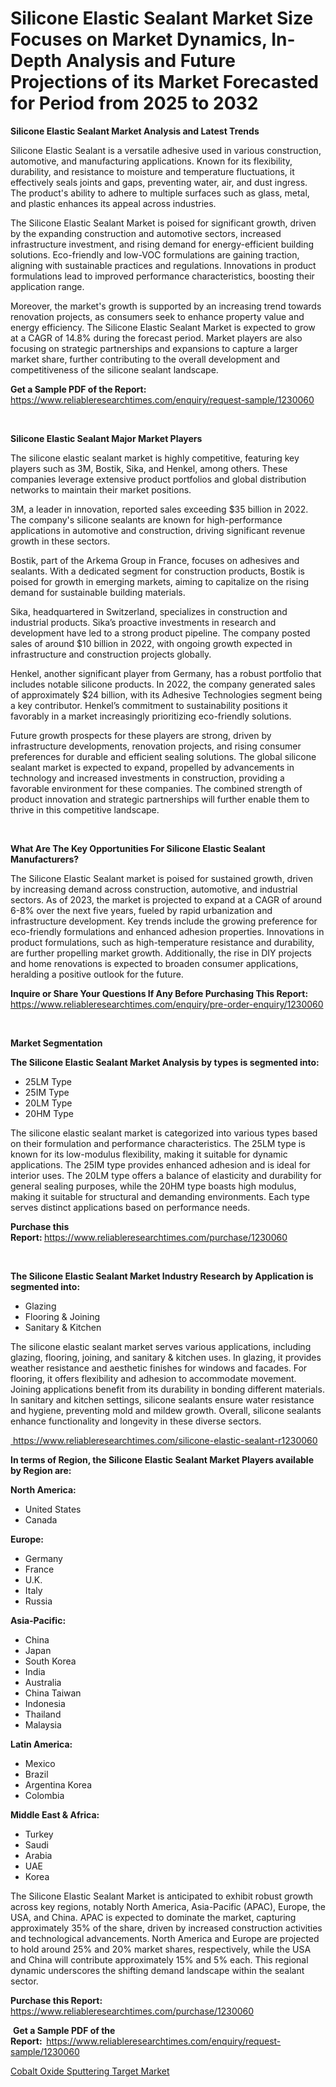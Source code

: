 <p><h1>Silicone Elastic Sealant Market Size Focuses on Market Dynamics, In-Depth Analysis and Future Projections of its Market Forecasted for Period from 2025 to 2032</h1></p><p><strong>Silicone Elastic Sealant Market Analysis and Latest Trends</strong></p>
<p><p>Silicone Elastic Sealant is a versatile adhesive used in various construction, automotive, and manufacturing applications. Known for its flexibility, durability, and resistance to moisture and temperature fluctuations, it effectively seals joints and gaps, preventing water, air, and dust ingress. The product's ability to adhere to multiple surfaces such as glass, metal, and plastic enhances its appeal across industries.</p><p>The Silicone Elastic Sealant Market is poised for significant growth, driven by the expanding construction and automotive sectors, increased infrastructure investment, and rising demand for energy-efficient building solutions. Eco-friendly and low-VOC formulations are gaining traction, aligning with sustainable practices and regulations. Innovations in product formulations lead to improved performance characteristics, boosting their application range.</p><p>Moreover, the market's growth is supported by an increasing trend towards renovation projects, as consumers seek to enhance property value and energy efficiency. The Silicone Elastic Sealant Market is expected to grow at a CAGR of 14.8% during the forecast period. Market players are also focusing on strategic partnerships and expansions to capture a larger market share, further contributing to the overall development and competitiveness of the silicone sealant landscape.</p></p>
<p><strong>Get a Sample PDF of the Report:&nbsp;</strong> <a href="https://www.reliableresearchtimes.com/enquiry/request-sample/1230060?utm_campaign=1933&utm_medium=2&utm_source=Github&utm_content=ia&utm_term=03022025&utm_id=silicone-elastic-sealant">https://www.reliableresearchtimes.com/enquiry/request-sample/1230060</a></p>
<p>&nbsp;</p>
<p><strong>Silicone Elastic Sealant Major Market Players</strong></p>
<p><p>The silicone elastic sealant market is highly competitive, featuring key players such as 3M, Bostik, Sika, and Henkel, among others. These companies leverage extensive product portfolios and global distribution networks to maintain their market positions.</p><p>3M, a leader in innovation, reported sales exceeding $35 billion in 2022. The company's silicone sealants are known for high-performance applications in automotive and construction, driving significant revenue growth in these sectors.</p><p>Bostik, part of the Arkema Group in France, focuses on adhesives and sealants. With a dedicated segment for construction products, Bostik is poised for growth in emerging markets, aiming to capitalize on the rising demand for sustainable building materials.</p><p>Sika, headquartered in Switzerland, specializes in construction and industrial products. Sika’s proactive investments in research and development have led to a strong product pipeline. The company posted sales of around $10 billion in 2022, with ongoing growth expected in infrastructure and construction projects globally.</p><p>Henkel, another significant player from Germany, has a robust portfolio that includes notable silicone products. In 2022, the company generated sales of approximately $24 billion, with its Adhesive Technologies segment being a key contributor. Henkel’s commitment to sustainability positions it favorably in a market increasingly prioritizing eco-friendly solutions.</p><p>Future growth prospects for these players are strong, driven by infrastructure developments, renovation projects, and rising consumer preferences for durable and efficient sealing solutions. The global silicone sealant market is expected to expand, propelled by advancements in technology and increased investments in construction, providing a favorable environment for these companies. The combined strength of product innovation and strategic partnerships will further enable them to thrive in this competitive landscape.</p></p>
<p>&nbsp;</p>
<p><strong>What Are The Key Opportunities For Silicone Elastic Sealant Manufacturers?</strong></p>
<p><p>The Silicone Elastic Sealant market is poised for sustained growth, driven by increasing demand across construction, automotive, and industrial sectors. As of 2023, the market is projected to expand at a CAGR of around 6-8% over the next five years, fueled by rapid urbanization and infrastructure development. Key trends include the growing preference for eco-friendly formulations and enhanced adhesion properties. Innovations in product formulations, such as high-temperature resistance and durability, are further propelling market growth. Additionally, the rise in DIY projects and home renovations is expected to broaden consumer applications, heralding a positive outlook for the future.</p></p>
<p><strong>Inquire or Share Your Questions If Any Before Purchasing This Report:</strong> <a href="https://www.reliableresearchtimes.com/enquiry/pre-order-enquiry/1230060?utm_campaign=1933&utm_medium=2&utm_source=Github&utm_content=ia&utm_term=03022025&utm_id=silicone-elastic-sealant">https://www.reliableresearchtimes.com/enquiry/pre-order-enquiry/1230060</a></p>
<p>&nbsp;</p>
<p><strong>Market Segmentation</strong></p>
<p><strong>The Silicone Elastic Sealant Market Analysis by types is segmented into:</strong></p>
<p><ul><li>25LM Type</li><li>25IM Type</li><li>20LM Type</li><li>20HM Type</li></ul></p>
<p><p>The silicone elastic sealant market is categorized into various types based on their formulation and performance characteristics. The 25LM type is known for its low-modulus flexibility, making it suitable for dynamic applications. The 25IM type provides enhanced adhesion and is ideal for interior uses. The 20LM type offers a balance of elasticity and durability for general sealing purposes, while the 20HM type boasts high modulus, making it suitable for structural and demanding environments. Each type serves distinct applications based on performance needs.</p></p>
<p><strong>Purchase this Report:&nbsp;</strong><a href="https://www.reliableresearchtimes.com/purchase/1230060?utm_campaign=1933&utm_medium=2&utm_source=Github&utm_content=ia&utm_term=03022025&utm_id=silicone-elastic-sealant">https://www.reliableresearchtimes.com/purchase/1230060</a></p>
<p>&nbsp;</p>
<p><strong>The Silicone Elastic Sealant Market Industry Research by Application is segmented into:</strong></p>
<p><ul><li>Glazing</li><li>Flooring & Joining</li><li>Sanitary & Kitchen</li></ul></p>
<p><p>The silicone elastic sealant market serves various applications, including glazing, flooring, joining, and sanitary & kitchen uses. In glazing, it provides weather resistance and aesthetic finishes for windows and facades. For flooring, it offers flexibility and adhesion to accommodate movement. Joining applications benefit from its durability in bonding different materials. In sanitary and kitchen settings, silicone sealants ensure water resistance and hygiene, preventing mold and mildew growth. Overall, silicone sealants enhance functionality and longevity in these diverse sectors.</p></p>
<p><a href="https://www.reliableresearchtimes.com/silicone-elastic-sealant-r1230060?utm_campaign=1933&utm_medium=2&utm_source=Github&utm_content=ia&utm_term=03022025&utm_id=silicone-elastic-sealant">&nbsp;https://www.reliableresearchtimes.com/silicone-elastic-sealant-r1230060</a></p>
<p><strong>In terms of Region, the Silicone Elastic Sealant Market Players available by Region are:</strong></p>
<p>
    <p> <strong> North America: </strong>
        <ul>
            <li>United States</li>
            <li>Canada</li>
        </ul>
        </p> 
    <p> <strong> Europe: </strong>
        <ul>
            <li>Germany</li>
            <li>France</li>
            <li>U.K.</li>
            <li>Italy</li>
            <li>Russia</li>
        </ul>
        </p> 
    <p> <strong> Asia-Pacific: </strong>
        <ul>
            <li>China</li>
            <li>Japan</li>
            <li>South Korea</li>
            <li>India</li>
            <li>Australia</li>
            <li>China Taiwan</li>
            <li>Indonesia</li>
            <li>Thailand</li>
            <li>Malaysia</li>
        </ul>
        </p> 
    <p> <strong> Latin America: </strong>
        <ul>
            <li>Mexico</li>
            <li>Brazil</li>
            <li>Argentina Korea</li>
            <li>Colombia</li>
        </ul>
        </p> 
    <p> <strong> Middle East & Africa: </strong>
        <ul>
            <li>Turkey</li>
            <li>Saudi</li>
            <li>Arabia</li>
            <li>UAE</li>
            <li>Korea</li>
        </ul>
    </p>
    </p>
<p><p>The Silicone Elastic Sealant Market is anticipated to exhibit robust growth across key regions, notably North America, Asia-Pacific (APAC), Europe, the USA, and China. APAC is expected to dominate the market, capturing approximately 35% of the share, driven by increased construction activities and technological advancements. North America and Europe are projected to hold around 25% and 20% market shares, respectively, while the USA and China will contribute approximately 15% and 5% each. This regional dynamic underscores the shifting demand landscape within the sealant sector.</p></p>
<p><strong>Purchase this Report: </strong><a href="https://www.reliableresearchtimes.com/purchase/1230060?utm_campaign=1933&utm_medium=2&utm_source=Github&utm_content=ia&utm_term=03022025&utm_id=silicone-elastic-sealant">https://www.reliableresearchtimes.com/purchase/1230060</a></p>
<p>&nbsp;<strong>Get a Sample PDF of the Report:&nbsp;&nbsp;</strong><a href="https://www.reliableresearchtimes.com/enquiry/request-sample/1230060?utm_campaign=1933&utm_medium=2&utm_source=Github&utm_content=ia&utm_term=03022025&utm_id=silicone-elastic-sealant">https://www.reliableresearchtimes.com/enquiry/request-sample/1230060</a></p>
<p><strong></strong></p>
<p><p><a href="https://github.com/nathandecarvalho/Market-Research-Report-List-5/blob/main/cobalt-oxide-sputtering-target-market.md?utm_campaign=1933&utm_medium=2&utm_source=Github&utm_content=ia&utm_term=03022025&utm_id=silicone-elastic-sealant">Cobalt Oxide Sputtering Target Market</a></p></p>